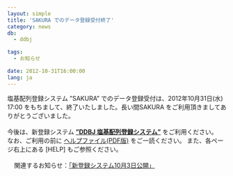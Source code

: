 ```yaml
---
layout: simple
title: 'SAKURA でのデータ登録受付終了'
category: news
db:
  - ddbj

tags:
  - お知らせ

date: 2012-10-31T16:00:00
lang: ja
---
```


<html>塩基配列登録システム ”SAKURA” でのデータ登録受付は、2012年10月31日(水) 17:00 をもちまして、終了いたしました。長い間SAKURA をご利用頂きましてありがとうございました。<br><br>今後は、新登録システム <b><a href="/ddbj/web-submission.html" title="DDBJ Nucleotide Sequence Submission System">”DDBJ 塩基配列登録システム”</a></b> をご利用ください。<br>なお、ご利用の前に <a href="{{ site.baseurl }}/assets/files/pdf/websubHelp_full_j.pdf" title="Deasy_help" target="_blank">ヘルプファイル(PDF版)</a> をご一読ください。 また、各ページ右上にある [HELP] もご参照ください。<br><br>    関連するお知らせ：<a href="/news/ja/wn120928_4.html" title="新登録システム10月3日公開">「新登録システム10月3日公開」</a><br><br></html>

